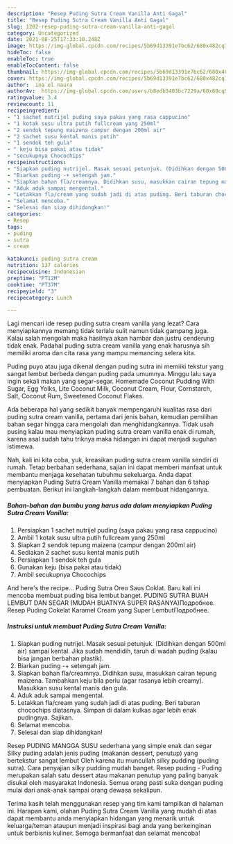 ```yaml
---
description: "Resep Puding Sutra Cream Vanilla Anti Gagal"
title: "Resep Puding Sutra Cream Vanilla Anti Gagal"
slug: 1202-resep-puding-sutra-cream-vanilla-anti-gagal
category: Uncategorized
date: 2021-08-25T17:33:10.248Z
image: https://img-global.cpcdn.com/recipes/5b69d13391e7bc62/680x482cq70/puding-sutra-cream-vanilla-foto-resep-utama.jpg
hideToc: false
enableToc: true
enableTocContent: false
thumbnail: https://img-global.cpcdn.com/recipes/5b69d13391e7bc62/680x482cq70/puding-sutra-cream-vanilla-foto-resep-utama.jpg
cover: https://img-global.cpcdn.com/recipes/5b69d13391e7bc62/680x482cq70/puding-sutra-cream-vanilla-foto-resep-utama.jpg
author:  ina el naura
authorAv:  https://img-global.cpcdn.com/users/b8edb3403bc7229a/60x60cq50/avatar.jpg
ratingvalue: 3.4
reviewcount: 11
recipeingredient:
- "1 sachet nutrijel puding saya pakau yang rasa cappucino"
- "1 kotak susu ultra putih fullcream yang 250ml"
- "2 sendok tepung maizena campur dengan 200ml air"
- "2 sachet susu kental manis putih"
- "1 sendok teh gula"
- " keju bisa pakai atau tidak"
- "secukupnya Chocochips"
recipeinstructions:
- "Siapkan puding nutrijel. Masak sesuai petunjuk. (Didihkan dengan 500ml air) sampai kental. Jika sudah mendidih, taruh di wadah puding (kalau bisa jangan berbahan plastik)."
- "Biarkan puding -+ setengah jam."
- "Siapkan bahan fla/creamnya. Didihkan susu, masukkan cairan tepung maizena. Tambahkan keju bila perlu (agar rasanya lebih creamy). Masukkan susu kental manis dan gula."
- "Aduk aduk sampai mengental."
- "Letakkan fla/cream yang sudah jadi di atas puding. Beri taburan chocochips diatasnya. Simpan di dalam kulkas agar lebih enak pudingnya. Sajikan."
- "Selamat mencoba."
- "Selesai dan siap dihidangkan!"
categories:
- Resep
tags:
- puding
- sutra
- cream

katakunci: puding sutra cream 
nutrition: 137 calories
recipecuisine: Indonesian
preptime: "PT12M"
cooktime: "PT37M"
recipeyield: "3"
recipecategory: Lunch

---
```



Lagi mencari ide resep puding sutra cream vanilla yang lezat? Cara menyiapkannya memang tidak terlalu sulit namun tidak gampang juga. Kalau salah mengolah maka hasilnya akan hambar dan justru cenderung tidak enak. Padahal puding sutra cream vanilla yang enak harusnya sih memiliki aroma dan cita rasa yang mampu memancing selera kita.


Puding puyo atau juga dikenal dengan puding sutra ini memiiki tekstur yang sangat lembut berbeda dengan puding pada umumnya. Minggu lalu saya ingin sekali makan yang segar-segar. Homemade Coconut Pudding With Sugar, Egg Yolks, Lite Coconut Milk, Coconut Cream, Flour, Cornstarch, Salt, Coconut Rum, Sweetened Coconut Flakes.

Ada beberapa hal yang sedikit banyak mempengaruhi kualitas rasa dari puding sutra cream vanilla, pertama dari jenis bahan, kemudian pemilihan bahan segar hingga cara mengolah dan menghidangkannya. Tidak usah pusing kalau mau menyiapkan puding sutra cream vanilla enak di rumah, karena asal sudah tahu triknya maka hidangan ini dapat menjadi suguhan istimewa.


Nah, kali ini kita coba, yuk, kreasikan puding sutra cream vanilla sendiri di rumah. Tetap berbahan sederhana, sajian ini dapat memberi manfaat untuk membantu menjaga kesehatan tubuhmu sekeluarga. Anda dapat menyiapkan Puding Sutra Cream Vanilla memakai 7 bahan dan 6 tahap pembuatan. Berikut ini langkah-langkah dalam membuat hidangannya.

<!--inarticleads1-->

##### Bahan-bahan dan bumbu yang harus ada dalam menyiapkan Puding Sutra Cream Vanilla:

1. Persiapkan 1 sachet nutrijel puding (saya pakau yang rasa cappucino)
1. Ambil 1 kotak susu ultra putih fullcream yang 250ml
1. Siapkan 2 sendok tepung maizena (campur dengan 200ml air)
1. Sediakan 2 sachet susu kental manis putih
1. Persiapkan 1 sendok teh gula
1. Gunakan  keju (bisa pakai atau tidak)
1. Ambil secukupnya Chocochips


And here&#39;s the recipe… Puding Sutra Oreo Saus Coklat. Baru kali ini mencoba membuat puding bisa lembut banget. PUDING SUTRA BUAH LEMBUT DAN SEGAR (MUDAH BUATNYA SUPER RASANYA)Подробнее. Resep Puding Cokelat Karamel Cream yang Super LembutПодробнее. 

<!--inarticleads2-->

##### Instruksi untuk membuat Puding Sutra Cream Vanilla:

1. Siapkan puding nutrijel. Masak sesuai petunjuk. (Didihkan dengan 500ml air) sampai kental. Jika sudah mendidih, taruh di wadah puding (kalau bisa jangan berbahan plastik).
1. Biarkan puding -+ setengah jam.
1. Siapkan bahan fla/creamnya. Didihkan susu, masukkan cairan tepung maizena. Tambahkan keju bila perlu (agar rasanya lebih creamy). Masukkan susu kental manis dan gula.
1. Aduk aduk sampai mengental.
1. Letakkan fla/cream yang sudah jadi di atas puding. Beri taburan chocochips diatasnya. Simpan di dalam kulkas agar lebih enak pudingnya. Sajikan.
1. Selamat mencoba.
1. Selesai dan siap dihidangkan!

Resep PUDING MANGGA SUSU sederhana yang simple enak dan segar Silky puding adalah jenis puding (makanan dessert, penutup) yang bertekstur sangat lembut Oleh karena itu muncullah silky pudding (puding sutra). Cara penyajian silky pudding mudah banget. Resep puding - Puding merupakan salah satu dessert atau makanan penutup yang paling banyak disukai oleh masyarakat Indonesia. Semua orang pasti suka dengan puding mulai dari anak-anak sampai orang dewasa sekalipun. 

Terima kasih telah menggunakan resep yang tim kami tampilkan di halaman ini. Harapan kami, olahan Puding Sutra Cream Vanilla yang mudah di atas dapat membantu anda menyiapkan hidangan yang menarik untuk keluarga/teman ataupun menjadi inspirasi bagi anda yang berkeinginan untuk berbisnis kuliner. Semoga bermanfaat dan selamat mencoba!
